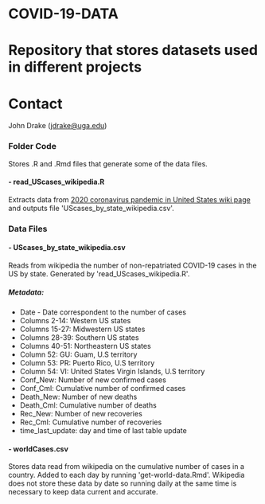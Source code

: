 # COVID-19-DATA

Repository that stores datasets used in different projects 
=======

# Contact

John Drake (jdrake@uga.edu)

### Folder Code
Stores .R and .Rmd files that generate some of the data files.

#### - read_UScases_wikipedia.R
Extracts data from [2020 coronavirus pandemic in United States wiki page](https://en.wikipedia.org/wiki/2020_coronavirus_pandemic_in_the_United_States) and outputs file 'UScases_by_state_wikipedia.csv'.


### Data Files

#### - UScases_by_state_wikipedia.csv
Reads from wikipedia the number of non-repatriated COVID-19 cases in the US by state. Generated by 'read_UScases_wikipedia.R'.

##### Metadata:
- Date - Date correspondent to the number of cases
- Columns 2-14: Western US states
- Columns 15-27: Midwestern US states
- Columns 28-39: Southern US states
- Columns 40-51: Northeastern US states
- Column 52: GU: Guam, U.S territory
- Column 53: PR: Puerto Rico, U.S territory
- Column 54: VI: United States Virgin Islands, U.S territory
- Conf_New: Number of new confirmed cases 
- Conf_Cml: Cumulative number of confirmed cases
- Death_New: Number of new deaths
- Death_Cml: Cumulative number of deaths
- Rec_New: Number of new recoveries
- Rec_Cml: Cumulative number of recoveries
- time_last_update: day and time of last table update


#### - worldCases.csv
Stores data read from wikipedia on the cumulative number of cases in a country. Added to each day by running 'get-world-data.Rmd'. Wikipedia does not store these data by date so running daily at the same time is necessary to keep data current and accurate.

